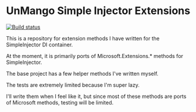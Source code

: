 # UnMango Simple Injector Extensions

[![Build status](https://unstoppablemango.visualstudio.com/UnMango/_apis/build/repos/git/badge?branchName=master&api-version=4.1-preview.1)](https://unstoppablemango.visualstudio.com/UnMango/_build/latest?definitionId=30)

This is a repository for extension methods I have written for the SimpleInjector DI container.

At the moment, it is primarily ports of Microsoft.Extensions.* methods for SimpleInjector.

The base project has a few helper methods I've written myself.

The tests are extremely limited because I'm super lazy.

I'll write them when I feel like it, but since most of these methods are ports of Microsoft methods, testing will be limited.
